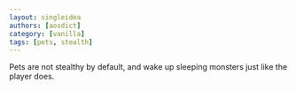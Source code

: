 ```yaml
---
layout: singleidea
authors: [aosdict]
category: [vanilla]
tags: [pets, stealth]
---
```

Pets are not stealthy by default, and wake up sleeping monsters just like the player does.
